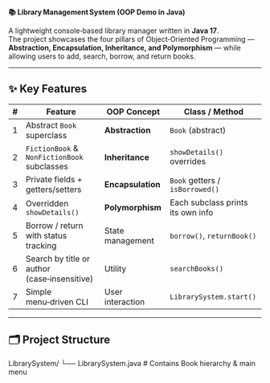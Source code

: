 **📚 Library Management System (OOP Demo in Java)**

A lightweight console‑based library manager written in **Java 17**.  
The project showcases the four pillars of Object‑Oriented Programming — **Abstraction, Encapsulation, Inheritance, and Polymorphism** — while allowing users to add, search, borrow, and return books.

---

## ✨ Key Features

| # | Feature | OOP Concept | Class / Method |
|---|---------|-------------|----------------|
| 1 | Abstract `Book` superclass | **Abstraction** | `Book` (abstract) |
| 2 | `FictionBook` & `NonFictionBook` subclasses | **Inheritance** | `showDetails()` overrides |
| 3 | Private fields + getters/setters | **Encapsulation** | `Book` getters / `isBorrowed()` |
| 4 | Overridden `showDetails()` | **Polymorphism** | Each subclass prints its own info |
| 5 | Borrow / return with status tracking | State management | `borrow()`, `returnBook()` |
| 6 | Search by title or author (case‑insensitive) | Utility | `searchBooks()` |
| 7 | Simple menu‑driven CLI | User interaction | `LibrarySystem.start()` |

---

## 🗂 Project Structure
LibrarySystem/
└── LibrarySystem.java # Contains Book hierarchy & main menu
